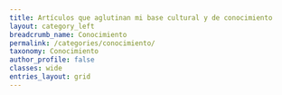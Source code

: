 ```yaml
---
title: Artículos que aglutinan mi base cultural y de conocimiento
layout: category_left
breadcrumb_name: Conocimiento
permalink: /categories/conocimiento/
taxonomy: Conocimiento
author_profile: false
classes: wide
entries_layout: grid
---
```


